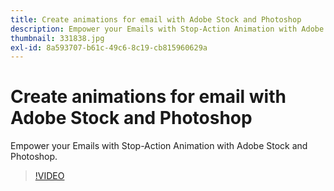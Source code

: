 ```yaml
---
title: Create animations for email with Adobe Stock and Photoshop
description: Empower your Emails with Stop-Action Animation with Adobe Stock and Photoshop
thumbnail: 331838.jpg
exl-id: 8a593707-b61c-49c6-8c19-cb815960629a
---
```

# Create animations for email with Adobe Stock and Photoshop

Empower your Emails with Stop-Action Animation with Adobe Stock and Photoshop.

>[!VIDEO](https://video.tv.adobe.com/v/331838?hidetitle=true)
